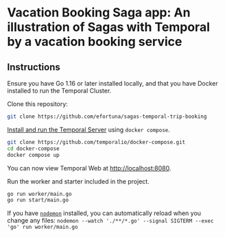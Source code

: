 # Vacation Booking Saga app: An illustration of Sagas with Temporal by a vacation booking service

## Instructions

Ensure you have Go 1.16 or later installed locally, and that you have Docker installed to run the Temporal Cluster.

Clone this repository:

```bash
git clone https://github.com/efortuna/sagas-temporal-trip-booking
```

[Install and run the Temporal Server](https://docs.temporal.io/docs/server/quick-install) using `docker compose`.

```bash
git clone https://github.com/temporalio/docker-compose.git
cd docker-compose
docker compose up
```

You can now view Temporal Web at <http://localhost:8080>.

Run the worker and starter included in the project.

```bash
go run worker/main.go
go run start/main.go
```

If you have [`nodemon`](https://nodemon.io/) installed, you can automatically reload when you change any files: `nodemon --watch './**/*.go' --signal SIGTERM --exec 'go' run worker/main.go`
